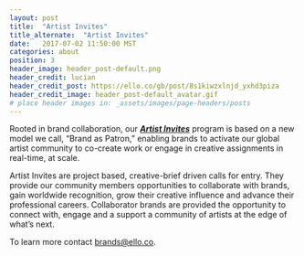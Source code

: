 ```yaml
---
layout: post
title:  "Artist Invites"
title_alternate:  "Artist Invites"
date:   2017-07-02 11:50:00 MST
categories: about
position: 3
header_image: header_post-default.png
header_credit: lucian
header_credit_post: https://ello.co/gb/post/8s1kiwzxlnjd_yxhd3piza
header_credit_image: header_post-default_avatar.gif
# place header images in: _assets/images/page-headers/posts
---
```



Rooted in brand collaboration, our ***[Artist Invites](https://ello.co/discover/artist-invites)*** program is based on a new model we call, “Brand as Patron,” enabling brands to activate our global artist community to co-create work or engage in creative assignments in real-time, at scale.  

Artist Invites are project based, creative-brief driven calls for entry. They provide our community members opportunities to collaborate with brands, gain worldwide recognition, grow their creative influence and advance their professional careers. Collaborator brands are provided the opportunity to connect with, engage and a support a community of artists at the edge of what’s next.
 
To learn more contact brands@ello.co.   
